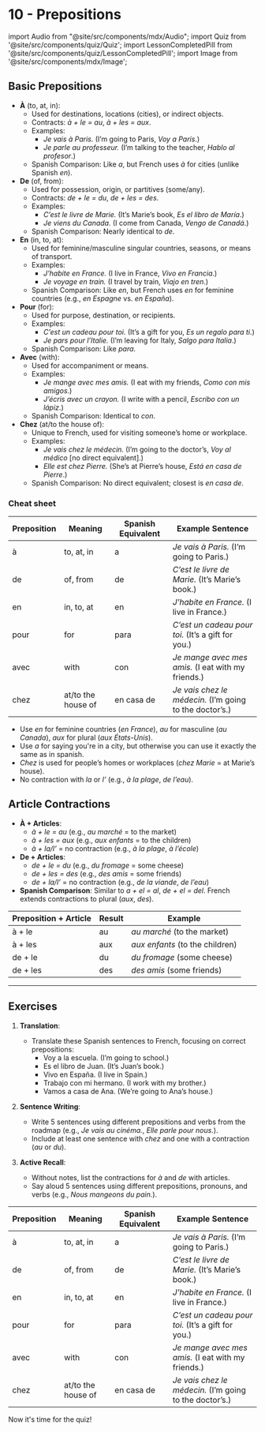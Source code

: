 # 10 - Prepositions

import Audio from "@site/src/components/mdx/Audio";
import Quiz from '@site/src/components/quiz/Quiz';
import LessonCompletedPill from '@site/src/components/quiz/LessonCompletedPill';
import Image from '@site/src/components/mdx/Image';

<LessonCompletedPill lessonName="a1-10" />

## Basic Prepositions

- **À** (to, at, in):
  - Used for destinations, locations (cities), or indirect objects.
  - Contracts: _à + le = au_, _à + les = aux_.
  - Examples:
    - _Je vais à Paris._ (I’m going to Paris, _Voy a París_.)
    - _Je parle au professeur._ (I’m talking to the teacher, _Hablo al profesor_.)
  - Spanish Comparison: Like _a_, but French uses _à_ for cities (unlike Spanish _en_).
- **De** (of, from):
  - Used for possession, origin, or partitives (some/any).
  - Contracts: _de + le = du_, _de + les = des_.
  - Examples:
    - _C’est le livre de Marie._ (It’s Marie’s book, _Es el libro de María_.)
    - _Je viens du Canada._ (I come from Canada, _Vengo de Canadá_.)
  - Spanish Comparison: Nearly identical to _de_.
- **En** (in, to, at):
  - Used for feminine/masculine singular countries, seasons, or means of transport.
  - Examples:
    - _J’habite en France._ (I live in France, _Vivo en Francia_.)
    - _Je voyage en train._ (I travel by train, _Viajo en tren_.)
  - Spanish Comparison: Like _en_, but French uses _en_ for feminine countries (e.g., _en Espagne_ vs. _en España_).
- **Pour** (for):
  - Used for purpose, destination, or recipients.
  - Examples:
    - _C’est un cadeau pour toi._ (It’s a gift for you, _Es un regalo para ti_.)
    - _Je pars pour l’Italie._ (I’m leaving for Italy, _Salgo para Italia_.)
  - Spanish Comparison: Like _para_.
- **Avec** (with):
  - Used for accompaniment or means.
  - Examples:
    - _Je mange avec mes amis._ (I eat with my friends, _Como con mis amigos_.)
    - _J’écris avec un crayon._ (I write with a pencil, _Escribo con un lápiz_.)
  - Spanish Comparison: Identical to _con_.
- **Chez** (at/to the house of):
  - Unique to French, used for visiting someone’s home or workplace.
  - Examples:
    - _Je vais chez le médecin._ (I’m going to the doctor’s, _Voy al médico_ [no direct equivalent].)
    - _Elle est chez Pierre._ (She’s at Pierre’s house, _Está en casa de Pierre_.)
  - Spanish Comparison: No direct equivalent; closest is _en casa de_.

### Cheat sheet

| Preposition | Meaning            | Spanish Equivalent | Example Sentence                                        |
| ----------- | ------------------ | ------------------ | ------------------------------------------------------- |
| à           | to, at, in         | a                  | _Je vais à Paris._ (I’m going to Paris.)                |
| de          | of, from           | de                 | _C’est le livre de Marie._ (It’s Marie’s book.)         |
| en          | in, to, at         | en                 | _J’habite en France._ (I live in France.)               |
| pour        | for                | para               | _C’est un cadeau pour toi._ (It’s a gift for you.)      |
| avec        | with               | con                | _Je mange avec mes amis._ (I eat with my friends.)      |
| chez        | at/to the house of | en casa de         | _Je vais chez le médecin._ (I’m going to the doctor’s.) |

- Use _en_ for feminine countries (_en France_), _au_ for masculine (_au Canada_), _aux_ for plural (_aux États-Unis_).
- Use _a_ for saying you're in a city, but otherwise you can use it exactly the same as in spanish.
- _Chez_ is used for people’s homes or workplaces (_chez Marie_ = at Marie’s house).
- No contraction with _la_ or _l’_ (e.g., _à la plage_, _de l’eau_).

## Article Contractions

- **À + Articles**:
  - _à + le = au_ (e.g., _au marché_ = to the market)
  - _à + les = aux_ (e.g., _aux enfants_ = to the children)
  - _à + la/l’_ = no contraction (e.g., _à la plage_, _à l’école_)
- **De + Articles**:
  - _de + le = du_ (e.g., _du fromage_ = some cheese)
  - _de + les = des_ (e.g., _des amis_ = some friends)
  - _de + la/l’_ = no contraction (e.g., _de la viande_, _de l’eau_)
- **Spanish Comparison**: Similar to _a + el = al_, _de + el = del_. French extends contractions to plural (_aux_, _des_).

| Preposition + Article | Result | Example                         |
| --------------------- | ------ | ------------------------------- |
| à + le                | au     | _au marché_ (to the market)     |
| à + les               | aux    | _aux enfants_ (to the children) |
| de + le               | du     | _du fromage_ (some cheese)      |
| de + les              | des    | _des amis_ (some friends)       |

---

## Exercises

1. **Translation**:

   - Translate these Spanish sentences to French, focusing on correct prepositions:
     - Voy a la escuela. (I’m going to school.)
     - Es el libro de Juan. (It’s Juan’s book.)
     - Vivo en España. (I live in Spain.)
     - Trabajo con mi hermano. (I work with my brother.)
     - Vamos a casa de Ana. (We’re going to Ana’s house.)

2. **Sentence Writing**:

   - Write 5 sentences using different prepositions and verbs from the roadmap (e.g., _Je vais au cinéma._, _Elle parle pour nous._).
   - Include at least one sentence with _chez_ and one with a contraction (_au_ or _du_).

3. **Active Recall**:
   - Without notes, list the contractions for _à_ and _de_ with articles.
   - Say aloud 5 sentences using different prepositions, pronouns, and verbs (e.g., _Nous mangeons du pain._).

| Preposition | Meaning            | Spanish Equivalent | Example Sentence                                        |
| ----------- | ------------------ | ------------------ | ------------------------------------------------------- |
| à           | to, at, in         | a                  | _Je vais à Paris._ (I’m going to Paris.)                |
| de          | of, from           | de                 | _C’est le livre de Marie._ (It’s Marie’s book.)         |
| en          | in, to, at         | en                 | _J’habite en France._ (I live in France.)               |
| pour        | for                | para               | _C’est un cadeau pour toi._ (It’s a gift for you.)      |
| avec        | with               | con                | _Je mange avec mes amis._ (I eat with my friends.)      |
| chez        | at/to the house of | en casa de         | _Je vais chez le médecin._ (I’m going to the doctor’s.) |

Now it's time for the quiz!

<Quiz exerciseName="prepositions" />

<Quiz exerciseName="location-prepositions" />

<Quiz exerciseName="time-prepositions" />
